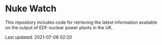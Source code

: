 # Nuke Watch

This repository includes code for retrieving the latest information available on the output of EDF nuclear power plants in the UK.

Last updated: 2021-07-08 02:20